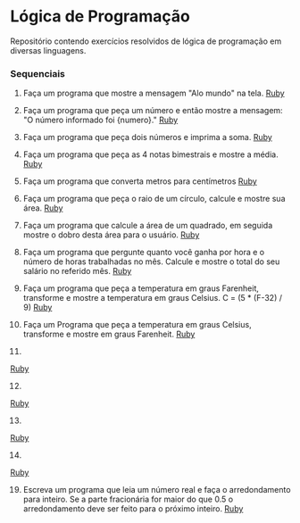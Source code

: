 # Lógica de Programação

Repositório contendo exercícios resolvidos de lógica de programação em diversas linguagens.

### Sequenciais

1. Faça um programa que mostre a mensagem "Alo mundo" na tela.
[Ruby](https://github.com/davidallysson/logica-de-programacao/blob/master/1%20-%20Sequenciais/sequenciais1.rb)

2. Faça um programa que peça um número e então mostre a mensagem: "O número informado foi {numero}."
[Ruby](https://github.com/davidallysson/logica-de-programacao/blob/master/1%20-%20Sequenciais/sequenciais2.rb)

3. Faça um programa que peça dois números e imprima a soma.
[Ruby](https://github.com/davidallysson/logica-de-programacao/blob/master/1%20-%20Sequenciais/sequenciais3.rb)

4. Faça um programa que peça as 4 notas bimestrais e mostre a média.
[Ruby](https://github.com/davidallysson/logica-de-programacao/blob/master/1%20-%20Sequenciais/sequenciais4.rb)

5. Faça um programa que converta metros para centímetros
[Ruby](https://github.com/davidallysson/logica-de-programacao/blob/master/1%20-%20Sequenciais/sequenciais5.rb)

6. Faça um programa que peça o raio de um círculo, calcule e mostre sua área.
[Ruby](https://github.com/davidallysson/logica-de-programacao/blob/master/1%20-%20Sequenciais/sequenciais6.rb)

7. Faça um programa que calcule a área de um quadrado, em seguida mostre o dobro desta área para o usuário.
[Ruby](https://github.com/davidallysson/logica-de-programacao/blob/master/1%20-%20Sequenciais/sequenciais7.rb)

8. Faça um programa que pergunte quanto você ganha por hora e o número de horas trabalhadas no mês. Calcule e mostre o total do seu salário no referido mês.
[Ruby](https://github.com/davidallysson/logica-de-programacao/blob/master/1%20-%20Sequenciais/sequenciais8.rb)

9. Faça um programa que peça a temperatura em graus Farenheit, transforme e mostre a temperatura em graus Celsius. C = (5 * (F-32) / 9)
[Ruby](https://github.com/davidallysson/logica-de-programacao/blob/master/1%20-%20Sequenciais/sequenciais9.rb)

10. Faça um Programa que peça a temperatura em graus Celsius, transforme e mostre em graus Farenheit.
[Ruby](https://github.com/davidallysson/logica-de-programacao/blob/master/1%20-%20Sequenciais/sequenciais10.rb)

11.
[Ruby](https://github.com/davidallysson/logica-de-programacao/blob/master/1%20-%20Sequenciais/sequenciais11.rb)

12.
[Ruby](https://github.com/davidallysson/logica-de-programacao/blob/master/1%20-%20Sequenciais/sequenciais12.rb)

13.
[Ruby](https://github.com/davidallysson/logica-de-programacao/blob/master/1%20-%20Sequenciais/sequenciais13.rb)

14.
[Ruby](https://github.com/davidallysson/logica-de-programacao/blob/master/1%20-%20Sequenciais/sequenciais14.rb)

19. Escreva um programa que leia um número real e faça o arredondamento para inteiro. Se a parte fracionária for maior do que 0.5 o arredondamento deve ser feito para o próximo inteiro.
[Ruby](https://github.com/davidallysson/logica-de-programacao/blob/master/1%20-%20Sequenciais/sequenciais19.rb)
